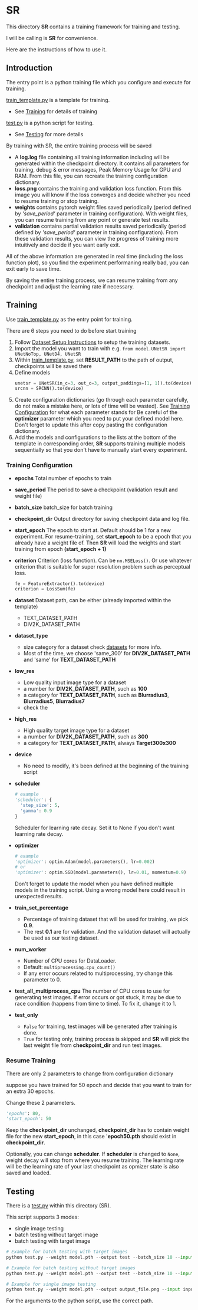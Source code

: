 # SR

This directory **SR** contains a training framework for training and testing.

I will be calling is **SR** for convenience.

Here are the instructions of how to use it.

## Introduction

The entry point is a python training file which you configure and execute for training.

[train_template.py](./train_template.py) is a template for training.
- See [Training](#training) for details of training

[test.py](./test.py) is a python script for testing.
- See [Testing](#testing) for more details

By training with SR, the entire training process will be saved
- A **log.log** file containing all training information including will be generated within the checkpoint directory. It contains all parameters for training, debug & error messages, Peak Memory Usage for GPU and RAM. From this file, you can recreate the training configuration dictionary.
- **loss.png** contains the training and validation loss function. From this image you will know if the loss converges and decide whether you need to resume training or stop training.
- **weights** contains pytorch weight files saved periodically (period defined by *'save_period'* parameter in training configuration). With weight files, you can resume training from any point or generate test results.
- **validation** contains partial validation results saved periodically (period defined by *'save_period'* parameter in training configuration). From these validation results, you can view the progress of training more intuitively and decide if you want early exit.


All of the above information are generated in real time (including the loss function plot), so you find the experiment performaning really bad, you can exit early to save time.


By saving the entire training process, we can resume training from any checkpoint and adjust the learning rate if necessary.


## Training

Use [train_template.py](./train_template.py) as the entry point for training. 

There are 6 steps you need to do before start training
1. Follow [Dataset Setup Instructions](../datasets/README.md) to setup the training datasets.
2. Import the model you want to train with
   e.g. `from model.UNetSR import UNetNoTop, UNetD4, UNetSR`
3. Within [train_template.py](./train_template.py), set **RESULT_PATH** to the path of output, checkpoints will be saved there
4. Define models
    ```python
    unetsr = UNetSR(in_c=3, out_c=3, output_paddings=[1, 1]).to(device)
    srcnn = SRCNN().to(device)
    ```
5. Create configuration dictionaries (go through each parameter carefully, do not make a mistake here, or lots of time will be wasted).
   See [Training Configuration](#training-configuration) for what each parameter stands for
   Be careful of the **optimizer** parameter which you need to put your defined model here. Don't forget to update this after copy pasting the configuration dictionary. 
6. Add the models and configurations to the lists at the bottom of the template in corresponding order, **SR** supports training multiple models sequentially so that you don't have to manually start every experiment. 

### Training Configuration
- **epochs**
  Total number of epochs to train
- **save_period**
  The period to save a checkpoint (validation result and weight file)
- **batch_size**
  batch_size for batch training
- **checkpoint_dir**
  Output directory for saving checkpoint data and log file.
- **start_epoch**
  The epoch to start at. Default should be 1 for a new experiment. For resume-training, set **start_epoch** to be a epoch that you already have a weight file of. Then **SR** will load the weights and start training from epoch **(start_epoch + 1)**
- **criterion**
  Criterion (loss function). Can be `nn.MSELoss()`. Or use whatever criterion that is suitable for super resolution problem such as perceptual loss.
  ```python
  fe = FeatureExtractor().to(device)
  criterion = LossSum(fe)
  ```
    
- **dataset**
  Dataset path, can be either (already imported within the template)
  - TEXT_DATASET_PATH
  - DIV2K_DATASET_PATH
- **dataset_type**
  - size category for a dataset check [datasets](../datasets/README.md) for more info.
  - Most of the time, we choose 'same_300' for **DIV2K_DATASET_PATH** and 'same' for **TEXT_DATASET_PATH**
- **low_res**
  - Low quality input image type for a dataset
  - a number for **DIV2K_DATASET_PATH**, such as **100**
  - a category for **TEXT_DATASET_PATH**, such as **Blurradius3**, **Blurradius5**, **Blurradius7**
  - check the 
- **high_res**
  - High quality target image type for a dataset
  - a number for **DIV2K_DATASET_PATH**, such as **300**
  - a category for **TEXT_DATASET_PATH**, always **Target300x300**
- **device**
  - No need to modify, it's been defined at the beginning of the training script
- **scheduler**
  ```python
  # example
  'scheduler': {
    'step_size': 5,
    'gamma': 0.9
  }
  ```
  Scheduler for learning rate decay. Set it to None if you don't want learning rate decay.
- **optimizer**
  ```python
  # example
  'optimizer': optim.Adam(model.parameters(), lr=0.002)
  # or
  'optimizer': optim.SGD(model.parameters(), lr=0.01, momentum=0.9)
  ```
  Don't forget to update the model when you have defined multiple models in the training script. Using a wrong model here could result in unexpected results.
- **train_set_percentage**
  - Percentage of training dataset that will be used for training, we pick **0.9**.
  - The rest **0.1** are for validation. And the validation dataset will actually be used as our testing dataset.
- **num_worker**
  - Number of CPU cores for DataLoader.
  - Default: `multiprocessing.cpu_count()`
  - If any error occurs related to multiprocessing, try change this parameter to 0.
- **test_all_multiprocess_cpu**
  The number of CPU cores to use for generating test images. If error occurs or got stuck, it may be due to race condition (happens from time to time). To fix it, change it to 1.
- **test_only**
  - `False` for training, test images will be generated after training is done.
  - `True` for testing only, training process is skipped and **SR** will pick the last weight file from **checkpoint_dir** and run test images.

### Resume Training

There are only 2 parameters to change from configuration dictionary

suppose you have trained for 50 epoch and decide that you want to train for an extra 30 epochs.

Change these 2 parameters.

```python
'epochs': 80,
'start_epoch': 50
```

Keep the **checkpoint_dir** unchanged, **checkpoint_dir** has to contain weight file for the new **start_epoch**, in this case '**epoch50.pth** should exist in **checkpoint_dir**.

Optionally, you can change **scheduler**. If **scheduler** is changed to `None`, weight decay will stop from where you resume training. The learning rate will be the learning rate of your last checkpoint as opmizer state is also saved and loaded.

## Testing

There is a [test.py](./test.py) within this directory (SR).

This script supports 3 modes:
- single image testing
- batch testing without target image
- batch testing with target image

```python
# Example for batch testing with target images
python test.py --weight model.pth --output test --batch_size 10 --input valid_100 --label valid_300

# Example for batch testing without target images
python test.py --weight model.pth --output test --batch_size 10 --input valid_100

# Example for single image testing
python test.py --weight model.pth --output output_file.png --input input_file.png
```

For the arguments to the python script, use the correct path.